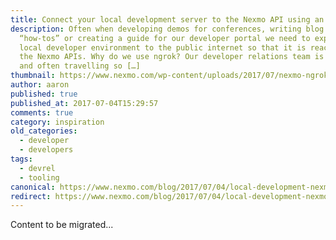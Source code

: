 ```yaml
---
title: Connect your local development server to the Nexmo API using an ngrok tunnel
description: Often when developing demos for conferences, writing blog posts and
  “how-tos” or creating a guide for our developer portal we need to expose our
  local developer environment to the public internet so that it is reachable by
  the Nexmo APIs. Why do we use ngrok? Our developer relations team is remote,
  and often travelling so […]
thumbnail: https://www.nexmo.com/wp-content/uploads/2017/07/nexmo-ngrok-tunnel.jpg
author: aaron
published: true
published_at: 2017-07-04T15:29:57
comments: true
category: inspiration
old_categories:
  - developer
  - developers
tags:
  - devrel
  - tooling
canonical: https://www.nexmo.com/blog/2017/07/04/local-development-nexmo-ngrok-tunnel-dr
redirect: https://www.nexmo.com/blog/2017/07/04/local-development-nexmo-ngrok-tunnel-dr
---
```

Content to be migrated...